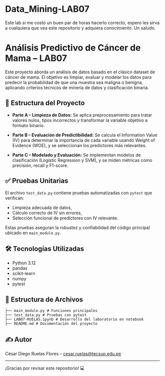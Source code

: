 # Data_Mining-LAB07
Este lab si me costó un buen par de horas hacerlo correcto, espero les sirva a cualquiera que vea este repositorio y adquiera conocimiento. Un saludo.

# Análisis Predictivo de Cáncer de Mama – LAB07

Este proyecto aborda un análisis de datos basado en el clásico dataset de cáncer de mama. El objetivo es limpiar, evaluar y modelar los datos para predecir la probabilidad de que una muestra sea maligna o benigna, aplicando criterios técnicos de minería de datos y clasificación binaria.

## 🧩 Estructura del Proyecto

- **Parte A – Limpieza de Datos:**
  Se aplica preprocesamiento para tratar valores nulos, tipos incorrectos y transformar la variable objetivo a formato binario.

- **Parte B – Evaluación de Predictibilidad:**
  Se calcula el Information Value (IV) para determinar la importancia de cada variable usando Weight of Evidence (WOE), y se seleccionan los predictores más relevantes.

- **Parte C – Modelado y Evaluación:**
  Se implementan modelos de clasificación (Logistic Regression y SVM), y se miden métricas como precisión, recall y F1-score.

## ✅ Pruebas Unitarias

El archivo `test_data.py` contiene pruebas automatizadas con `pytest` que verifican:
- Limpieza adecuada de datos,
- Cálculo correcto de IV sin errores,
- Selección funcional de predictores con IV relevante.

Estas pruebas aseguran la robustez y confiabilidad del código principal ubicado en `main_module.py`.

## 🛠️ Tecnologías Utilizadas

- Python 3.12
- pandas
- scikit-learn
- numpy
- pytest

## 📁 Estructura de Archivos
```
├── main_module.py # Funciones principales
├── test_data.py # Pruebas con pytest
├── LAB07-RUELAS.ipynb # Desarrollo del laboratorio en notebook
├── README.md # Documentación del proyecto
```

## ✍️ Autor

César Diego Ruelas Flores – [cesar.ruelas@tecsup.edu.pe](mailto:cesar.ruelas@tecsup.edu.pe)

---

¡Gracias por revisar este repositorio! 💻
